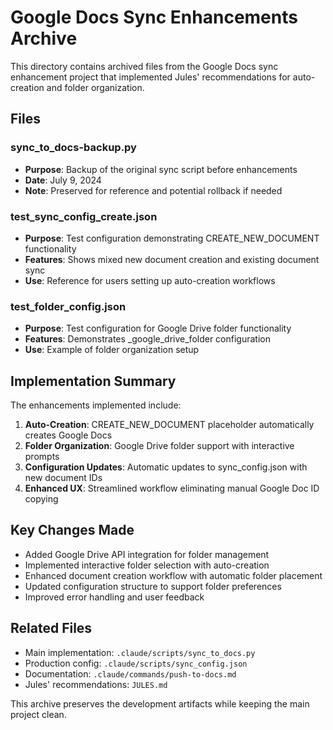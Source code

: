 # Google Docs Sync Enhancements Archive

This directory contains archived files from the Google Docs sync enhancement project that implemented Jules' recommendations for auto-creation and folder organization.

## Files

### sync_to_docs-backup.py
- **Purpose**: Backup of the original sync script before enhancements
- **Date**: July 9, 2024
- **Note**: Preserved for reference and potential rollback if needed

### test_sync_config_create.json
- **Purpose**: Test configuration demonstrating CREATE_NEW_DOCUMENT functionality
- **Features**: Shows mixed new document creation and existing document sync
- **Use**: Reference for users setting up auto-creation workflows

### test_folder_config.json
- **Purpose**: Test configuration for Google Drive folder functionality
- **Features**: Demonstrates _google_drive_folder configuration
- **Use**: Example of folder organization setup

## Implementation Summary

The enhancements implemented include:

1. **Auto-Creation**: CREATE_NEW_DOCUMENT placeholder automatically creates Google Docs
2. **Folder Organization**: Google Drive folder support with interactive prompts
3. **Configuration Updates**: Automatic updates to sync_config.json with new document IDs
4. **Enhanced UX**: Streamlined workflow eliminating manual Google Doc ID copying

## Key Changes Made

- Added Google Drive API integration for folder management
- Implemented interactive folder selection with auto-creation
- Enhanced document creation workflow with automatic folder placement
- Updated configuration structure to support folder preferences
- Improved error handling and user feedback

## Related Files

- Main implementation: `.claude/scripts/sync_to_docs.py`
- Production config: `.claude/scripts/sync_config.json`
- Documentation: `.claude/commands/push-to-docs.md`
- Jules' recommendations: `JULES.md`

This archive preserves the development artifacts while keeping the main project clean.
